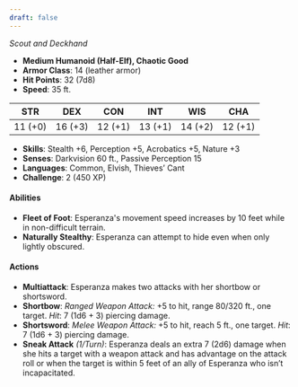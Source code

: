 ```yaml
---
draft: false
---
```


_Scout and Deckhand_

- **Medium Humanoid (Half-Elf), Chaotic Good**
- **Armor Class**: 14 (leather armor)
- **Hit Points**: 32 (7d8)
- **Speed**: 35 ft.

|STR|DEX|CON|INT|WIS|CHA|
|---|---|---|---|---|---|
|11 (+0)|16 (+3)|12 (+1)|13 (+1)|14 (+2)|12 (+1)|

- **Skills**: Stealth +6, Perception +5, Acrobatics +5, Nature +3
- **Senses**: Darkvision 60 ft., Passive Perception 15
- **Languages**: Common, Elvish, Thieves’ Cant
- **Challenge**: 2 (450 XP)

#### **Abilities**

- **Fleet of Foot**: Esperanza's movement speed increases by 10 feet while in non-difficult terrain.
- **Naturally Stealthy**: Esperanza can attempt to hide even when only lightly obscured.

#### **Actions**

- **Multiattack**: Esperanza makes two attacks with her shortbow or shortsword.
- **Shortbow**: _Ranged Weapon Attack:_ +5 to hit, range 80/320 ft., one target. _Hit_: 7 (1d6 + 3) piercing damage.
- **Shortsword**: _Melee Weapon Attack:_ +5 to hit, reach 5 ft., one target. _Hit_: 7 (1d6 + 3) piercing damage.
- **Sneak Attack** _(1/Turn)_: Esperanza deals an extra 7 (2d6) damage when she hits a target with a weapon attack and has advantage on the attack roll or when the target is within 5 feet of an ally of Esperanza who isn’t incapacitated.